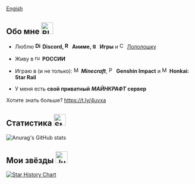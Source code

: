 [Engish](https://github.com/Forbirdden)
## Обо мне <a href="https://emoji.gg/emoji/2958-bluebird"><img src="https://cdn3.emoji.gg/emojis/2958-bluebird.png" width="32px" height="32px" alt="BlueBird"></a>

- Люблю **<a href="https://emoji.gg/emoji/4929-discord"><img src="https://cdn3.emoji.gg/emojis/4929-discord.png" width="16px" height="16px" alt="Discord"></a> Discord, <a href="https://emoji.gg/emoji/53108-retrotv"><img src="https://cdn3.emoji.gg/emojis/53108-retrotv.gif" width="16px" height="16px" alt="RetroTV"></a> Аниме, <a href="https://emoji.gg/emoji/5496-gamepad"><img src="https://cdn3.emoji.gg/emojis/5496-gamepad.png" width="16px" height="16px" alt="gamepad"></a> Игры** и <a href="https://emoji.gg/emoji/75242-cyan-crown"><img src="https://cdn3.emoji.gg/emojis/75242-cyan-crown.png" width="16px" height="16px" alt="Cyan_crown"></a> [Лололошку](https://www.youtube.com/@MrLololoshka)

- Живу в <a href="https://emoji.gg/emoji/8961-ru"><img src="https://cdn3.emoji.gg/emojis/8961-ru.png" width="16px" height="16px" alt="ru"></a> **РОССИИ**

- Играю в (и не только): <a href="https://emoji.gg/emoji/1491-minecraft"><img src="https://cdn3.emoji.gg/emojis/1491-minecraft.png" width="16px" height="16px" alt="Minecraft"></a> ***Minecraft***, <a href="https://emoji.gg/emoji/95719-paimonnomming"><img src="https://cdn3.emoji.gg/emojis/95719-paimonnomming.gif" width="16px" height="16px" alt="PaimonNomming"></a> **Genshin Impact** и <a href="https://emoji.gg/emoji/7126-march7th-scream"><img src="https://cdn3.emoji.gg/emojis/7126-march7th-scream.png" width="16px" height="16px" alt="March7th_scream"></a> **Honkai: Star Rail**

- У меня есть **свой приватный** ***МАЙНКРАФТ*** **сервер**

Хотите знать больше? https://t.ly/4uvxa

## Статистика <a href="https://emoji.gg/emoji/9656-stats"><img src="https://cdn3.emoji.gg/emojis/9656-stats.png" width="32px" height="32px" alt="Stats"></a>

![Anurag's GitHub stats](https://github-readme-stats.vercel.app/api?username=Forbirdden&show_icons=true&theme=tokyonight&locale=ru)

## Мои звёзды <a href="https://emoji.gg/emoji/93619-jumpingstar"><img src="https://cdn3.emoji.gg/emojis/93619-jumpingstar.gif" width="32px" height="32px" alt="JumpingStar"></a>

[![Star History Chart](https://api.star-history.com/svg?repos=Forbirdden/SimpleCalculator,Forbirdden/DiscordBotClient-OldWindows&type=Date)](https://star-history.com/#Forbirdden/SimpleCalculator&Forbirdden/DiscordBotClient-OldWindows&Date)
